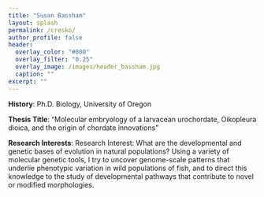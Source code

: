 ```yaml
---
title: "Susan Bassham"
layout: splash
permalink: /cresko/
author_profile: false
header:
  overlay_color: "#000"
  overlay_filter: "0.25"
  overlay_image: /images/header_bassham.jpg
  caption: ""
excerpt: ""
---
```


**History**: Ph.D. Biology, University of Oregon

**Thesis Title**: “Molecular embryology of a larvacean urochordate, Oikopleura dioica, and the origin of chordate innovations”

**Research Interests**: Research Interest: What are the developmental and genetic bases of evolution in natural populations? Using a variety of molecular genetic tools, I try to uncover genome-scale patterns that underlie phenotypic variation in wild populations of fish, and to direct this knowledge to the study of developmental pathways that contribute to novel or modified morphologies.
